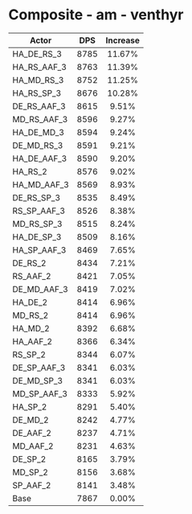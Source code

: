 # Composite - am - venthyr
| Actor | DPS | Increase |
|---|:---:|:---:|
|HA_DE_RS_3|8785|11.67%|
|HA_RS_AAF_3|8763|11.39%|
|HA_MD_RS_3|8752|11.25%|
|HA_RS_SP_3|8676|10.28%|
|DE_RS_AAF_3|8615|9.51%|
|MD_RS_AAF_3|8596|9.27%|
|HA_DE_MD_3|8594|9.24%|
|DE_MD_RS_3|8591|9.21%|
|HA_DE_AAF_3|8590|9.20%|
|HA_RS_2|8576|9.02%|
|HA_MD_AAF_3|8569|8.93%|
|DE_RS_SP_3|8535|8.49%|
|RS_SP_AAF_3|8526|8.38%|
|MD_RS_SP_3|8515|8.24%|
|HA_DE_SP_3|8509|8.16%|
|HA_SP_AAF_3|8469|7.65%|
|DE_RS_2|8434|7.21%|
|RS_AAF_2|8421|7.05%|
|DE_MD_AAF_3|8419|7.02%|
|HA_DE_2|8414|6.96%|
|MD_RS_2|8414|6.96%|
|HA_MD_2|8392|6.68%|
|HA_AAF_2|8366|6.34%|
|RS_SP_2|8344|6.07%|
|DE_SP_AAF_3|8341|6.03%|
|DE_MD_SP_3|8341|6.03%|
|MD_SP_AAF_3|8333|5.92%|
|HA_SP_2|8291|5.40%|
|DE_MD_2|8242|4.77%|
|DE_AAF_2|8237|4.71%|
|MD_AAF_2|8231|4.63%|
|DE_SP_2|8165|3.79%|
|MD_SP_2|8156|3.68%|
|SP_AAF_2|8141|3.48%|
|Base|7867|0.00%|
